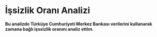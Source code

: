 # İşsizlik Oranı Analizi 
**Bu analizde Türküye Cumhuriyeti Merkez Bankası verilerini kullanarak zamana bağlı işssizlik oranını analiz ettim.**
